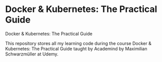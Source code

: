 # Docker & Kubernetes: The Practical Guide
Docker & Kubernetes: The Practical Guide


This repository stores all my learning code during the course Docker & Kubernetes: The Practical Guide taught by Academind by Maximilian Schwarzmüller at Udemy.

